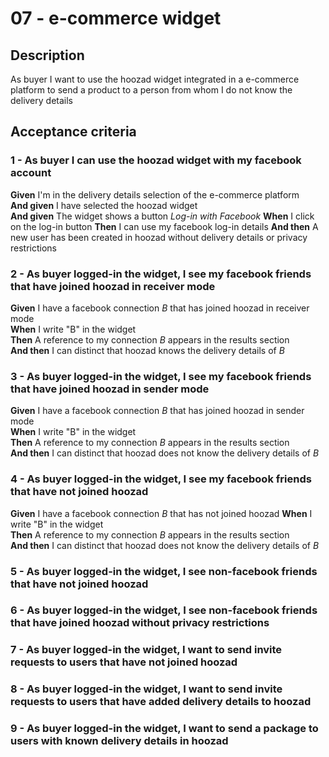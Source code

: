 # 07 - e-commerce widget

## Description
As buyer I want to use the hoozad widget integrated in a e-commerce platform to send a product to a person from whom I do not know the delivery details

## Acceptance criteria

### 1 - As buyer I can use the hoozad widget with my facebook account

**Given** I'm in the delivery details selection of the e-commerce platform  
**And given** I have selected the hoozad widget  
**And given** The widget shows a button *Log-in with Facebook*
**When** I click on the log-in button
**Then** I can use my facebook log-in details
**And then** A new user has been created in hoozad without delivery details or privacy restrictions

### 2 - As buyer logged-in the widget, I see my facebook friends that have joined hoozad in receiver mode

**Given** I have a facebook connection *B* that has joined hoozad in receiver mode  
**When** I write "B" in the widget  
**Then** A reference to my connection *B* appears in the results section  
**And then** I can distinct that hoozad knows the delivery details of *B*  

### 3 - As buyer logged-in the widget, I see my facebook friends that have joined hoozad in sender mode

**Given** I have a facebook connection *B* that has joined hoozad in sender mode  
**When** I write "B" in the widget  
**Then** A reference to my connection *B* appears in the results section  
**And then** I can distinct that hoozad does not know the delivery details of *B*  

### 4 - As buyer logged-in the widget, I see my facebook friends that have not joined hoozad

**Given** I have a facebook connection *B* that has not joined hoozad
**When** I write "B" in the widget  
**Then** A reference to my connection *B* appears in the results section  
**And then** I can distinct that hoozad does not know the delivery details of *B*  

### 5 - As buyer logged-in the widget, I see non-facebook friends that have not joined hoozad 

### 6 - As buyer logged-in the widget, I see non-facebook friends that have joined hoozad without privacy restrictions

### 7 - As buyer logged-in the widget, I want to send invite requests to users that have not joined hoozad

### 8 - As buyer logged-in the widget, I want to send invite requests to users that have added delivery details to hoozad

### 9 - As buyer logged-in the widget, I want to send a package to users with known delivery details in hoozad